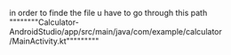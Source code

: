 in order to finde the file u have to go through this path  
""""""""Calculator-AndroidStudio/app/src/main/java/com/example/calculator
/MainActivity.kt"""""""""
